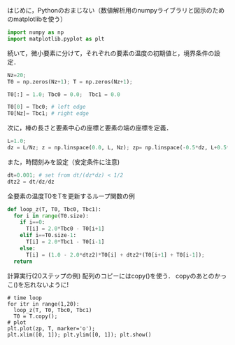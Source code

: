 はじめに，Pythonのおまじない（数値解析用のnumpyライブラリと図示のためのmatplotlibを使う） 
```Python
import numpy as np 
import matplotlib.pyplot as plt 
```

続いて，微小要素に分けて，それぞれの要素の温度の初期値と，境界条件の設定．
```Python
Nz=20; 
T0 = np.zeros(Nz+1); T = np.zeros(Nz+1);

T0[:] = 1.0; Tbc0 = 0.0;  Tbc1 = 0.0 

T0[0] = Tbc0; # left edge
T0[Nz]= Tbc1; # right edge
```

次に，棒の長さと要素中心の座標と要素の端の座標を定義．
```Python
L=1.0; 
dz = L/Nz; z = np.linspace(0.0, L, Nz); zp= np.linspace(-0.5*dz, L+0.5*dz, Nz+1)
```

また，時間刻みを設定（安定条件に注意)
```Python
dt=0.001; # set from dt/(dz*dz) < 1/2
dtz2 = dt/dz/dz
```

全要素の温度T0をTを更新するループ関数の例
```Python
def loop_z(T, T0, Tbc0, Tbc1):
  for i in range(T0.size):
    if i==0:
      T[i] = 2.0*Tbc0 - T0[i+1]
    elif i==T0.size-1:
      T[i] = 2.0*Tbc1 - T0[i-1]
    else: 
      T[i] = (1.0 - 2.0*dtz2)*T0[i] + dtz2*(T0[i+1] + T0[i-1]); 
  return
```

計算実行(20ステップの例) 
配列のコピーにはcopy()を使う． copyのあとのかっこ()を忘れないように!
```
# time loop
for itr in range(1,20):
  loop_z(T, T0, Tbc0, Tbc1)
  T0 = T.copy();
# plot 
plt.plot(zp, T, marker='o');
plt.xlim([0, 1]); plt.ylim([0, 1]); plt.show()
```
